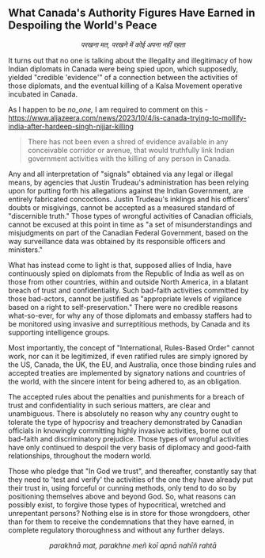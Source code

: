 ## What Canada's Authority Figures Have Earned in Despoiling the World's Peace

<p align="center">
<em>परखना मत, परखने में कोई अपना नहीं रहता</em> 
</p>

It turns out that no one is talking about the illegality and illegitimacy of how Indian diplomats in Canada were being spied upon, which supposedly, yielded "credible 'evidence'" of a connection between the activities of those diplomats, and the eventual killing of a Kalsa Movement operative incubated in Canada. 

As I happen to be *no_one,* I am required to comment on this - https://www.aljazeera.com/news/2023/10/4/is-canada-trying-to-mollify-india-after-hardeep-singh-nijjar-killing 

>There has not been even a shred of evidence available in any conceivable corridor or avenue, that would truthfully link Indian government activities with the killing of any person in Canada. 

Any and all interpretation of "signals" obtained via any legal or illegal means, by agencies that Justin Trudeau's administration has been relying upon for putting forth his allegations against the Indian Government, are entirely fabricated concoctions. Justin Trudeau's inklings and his officers' doubts or misgivings, cannot be accepted as a measured standard of "discernible truth." Those types of wrongful activities of Canadian officials, cannot be excused at this point in time as "a set of misunderstandings and misjudgments on part of the Canadian Federal Government, based on the way surveillance data was obtained by its responsible officers and ministers." 

What has instead come to light is that, supposed allies of India, have continuously spied on diplomats from the Republic of India as well as on those from other countries, within and outside North America, in a blatant breach of trust and confidentiality. Such bad-faith activities committed by those bad-actors, cannot be justified as "appropriate levels of vigilance based on a right to self-preservation." There were no credible reasons what-so-ever, for why any of those diplomats and embassy staffers had to be monitored using invasive and surreptitious methods, by Canada and its supporting intelligence groups. 

Most importantly, the concept of "International, Rules-Based Order" cannot work, nor can it be legitimized, if even ratified rules are simply ignored by the US, Canada, the UK, the EU, and Australia, once those binding rules and accepted treaties are implemented by signatory nations and countries of the world, with the sincere intent for being adhered to, as an obligation. 

The accepted rules about the penalties and punishments for a breach of trust and confidentiality in such serious matters, are clear and unambiguous. There is absolutely no reason why any country ought to tolerate the type of hypocrisy and treachery demonstrated by Canadian officials in knowingly committing highly invasive activities, borne out of bad-faith and discriminatory prejudice. Those types of wrongful activities have only continued to despoil the very basis of diplomacy and good-faith relationships, throughout the modern world. 

Those who pledge that "In God we trust", and thereafter, constantly say that they need to 'test and verify' the activities of the one they have already put their trust in, using forceful or cunning methods, only tend to do so by positioning themselves above and beyond God. So, what reasons can possibly exist, to forgive those types of hypocritical, wretched and unrepentant persons? Nothing else is in store for those wrongdoers, other than for them to receive the condemnations that they have earned, in complete regulatory thoroughness and without any further delays. 

<p align="center">
<em>parakhnā mat, parakhne meñ koī apnā nahīñ rahtā</em>
</p>